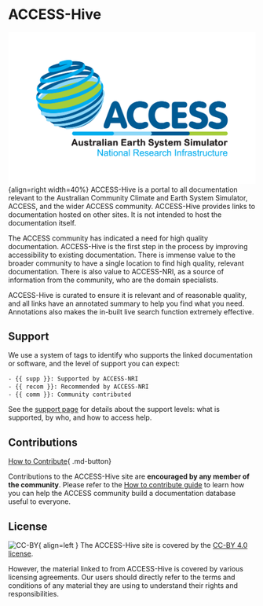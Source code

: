 
# ACCESS-Hive

![Network Logo](assets/ACCESSLogo(RGB).png){align=right width=40%}
ACCESS-Hive is a portal to all documentation relevant to the Australian Community Climate and Earth System Simulator, ACCESS, and the wider ACCESS community. ACCESS-Hive provides links to documentation hosted on other sites. It is not intended to host the documentation itself.

The ACCESS community has indicated a need for high quality documentation. ACCESS-Hive is the first step in the process by improving accessibility to existing documentation. There is immense value to the broader community to have a single location to find high quality, relevant documentation. There is also value to ACCESS-NRI, as a source of information from the community, who are the domain specialists.

ACCESS-Hive is curated to ensure it is relevant and of reasonable quality, and all links have an annotated summary to help you find what you need. Annotations also makes the in-built live search function extremely effective.

## Support

We use a system of tags to identify who supports the linked documentation or software, and the level of support you can expect:

    - {{ supp }}: Supported by ACCESS-NRI
    - {{ recom }}: Recommended by ACCESS-NRI
    - {{ comm }}: Community contributed

See the [support page](about/support.md) for details about the support levels: what is supported, by who, and how to access help.

## Contributions

[How to Contribute][HCG]{ .md-button}

Contributions to the ACCESS-Hive site are **encouraged by any member of the community**. Please refer to the [How to contribute guide][HCG] to learn how you can help the ACCESS community build a documentation database useful to everyone.

## License

![CC-BY][CC-BY]{ align=left }
The ACCESS-Hive site is covered by the [CC-BY 4.0 license][human-license].

However, the material linked to from ACCESS-Hive is covered by various licensing agreements. Our users should directly refer to the terms and conditions of any material they are using to understand their rights and responsibilities. 

[HCG]: about/contribute.md
[CC-BY]: https://i.creativecommons.org/l/by/4.0/88x31.png
[human-license]: License.md